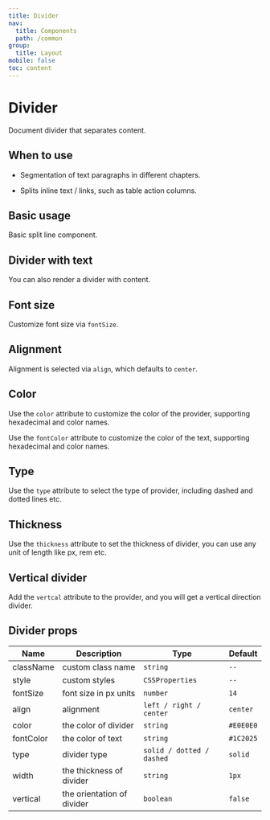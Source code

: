 ```yaml
---
title: Divider
nav:
  title: Components
  path: /common
group:
  title: Layout
mobile: false
toc: content
---
```


# Divider

<p>Document divider that separates content.</p>

## When to use

- Segmentation of text paragraphs in different chapters.

- Splits inline text / links, such as table action columns.

## Basic usage

Basic split line component.

<code src="./demos/index1.tsx"></code>

## Divider with text

You can also render a divider with content.

<code src="./demos/index2.tsx"></code>

## Font size

Customize font size via `fontSize`.

<code src="./demos/index3.tsx"></code>

## Alignment

Alignment is selected via `align`, which defaults to `center`.

<code src="./demos/index4.tsx"></code>

## Color

Use the `color` attribute to customize the color of the provider, supporting hexadecimal and color names.

Use the `fontColor` attribute to customize the color of the text, supporting hexadecimal and color names.

<code src="./demos/index5.tsx"></code>

## Type

Use the `type` attribute to select the type of provider, including dashed and dotted lines etc.

<code src="./demos/index6.tsx"></code>

## Thickness

Use the `thickness` attribute to set the thickness of divider, you can use any unit of length like px, rem etc.

<code src="./demos/index7.tsx"></code>

## Vertical divider

Add the `vertcal` attribute to the provider, and you will get a vertical direction divider.

<code src="./demos/index8.tsx"></code>

## Divider props

| Name      | Description                | Type                      | Default   |
| --------- | -------------------------- | ------------------------- | --------- |
| className | custom class name          | `string`                  | `--`      |
| style     | custom styles              | `CSSProperties`           | `--`      |
| fontSize  | font size in px units      | `number`                  | `14`      |
| align     | alignment                  | `left / right / center`   | `center`  |
| color     | the color of divider       | `string`                  | `#E0E0E0` |
| fontColor | the color of text          | `string`                  | `#1C2025` |
| type      | divider type               | `solid / dotted / dashed` | `solid`   |
| width     | the thickness of divider   | `string`                  | `1px`     |
| vertical  | the orientation of divider | `boolean`                 | `false`   |
